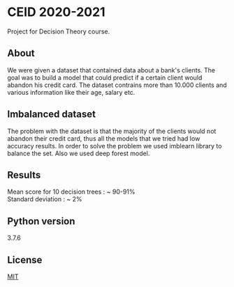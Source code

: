 # CEID 2020-2021

 Project for Decision Theory course.

## About

 We were given a dataset that contained data about a bank's clients. The goal was to build a model that could predict if a certain client would abandon his credit card. The dataset contrains more than 10.000 clients and various information like their age, salary etc.

## Imbalanced dataset

 The problem with the dataset is that the majority of the clients would not abandon their credit card, thus all the models that we tried had low accuracy results. In order to solve the problem we used imblearn library to balance the set. Also we used deep forest model.

## Results
 Mean score for 10 decision trees : ~ 90-91%  
 Standard deviation : ~ 2%

## Python version

 3.7.6

## License

 [MIT](https://choosealicense.com/licenses/mit/)